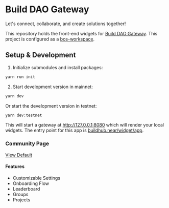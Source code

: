 # Build DAO Gateway

Let's connect, collaborate, and create solutions together!

This repository holds the front-end widgets for [Build DAO Gateway](https://nearbuilders.org/). This project is configured as a [bos-workspace](https://github.com/nearbuilders/bos-workspace).

## Setup & Development

1. Initialize submodules and install packages:

```cmd
yarn run init
```

2. Start development version in mainnet:

```cmd
yarn dev
```

Or start the development version in testnet:

```cmd
yarn dev:testnet
```

This will start a gateway at http://127.0.0.1:8080 which will render your local widgets. The entry point for this app is [buildhub.near/widget/app](http://127.0.0.1:8080/buildhub.near/widget/app).

### Community Page

[View Default](https://nearbuilders.org/build.sputnik-dao.near/widget/community)

#### Features

- Customizable Settings
- Onboarding Flow
- Leaderboard
- Groups
- Projects
